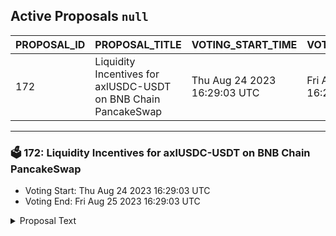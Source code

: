 ## Active Proposals `null`

| PROPOSAL_ID | PROPOSAL_TITLE | VOTING_START_TIME | VOTING_END_TIME | VOTE |
|-------------|----------------|-------------------|-----------------|------|
| 172 | Liquidity Incentives for axlUSDC-USDT on BNB Chain PancakeSwap | Thu Aug 24 2023 16:29:03 UTC | Fri Aug 25 2023 16:29:03 UTC | ⏳ not yet voted |

---

### 🗳 172: Liquidity Incentives for axlUSDC-USDT on BNB Chain PancakeSwap
- Voting Start: Thu Aug 24 2023 16:29:03 UTC
- Voting End: Fri Aug 25 2023 16:29:03 UTC

<details>
<summary>Proposal Text</summary>
 
This proposal withdraw funds from community pool to incentivize liquidity for the axlUSDC-USDT v3 pair on BNB Chain PancakeSwap as mentioned here:https://community.axelar.network/t/liquidity-incentives-for-axlusdc-usdt-on-bnb-chain-pancakeswap/2490
</details>
